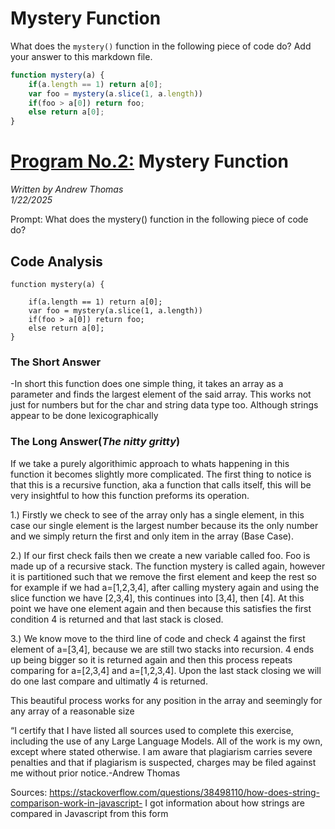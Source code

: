# Mystery Function

What does the `mystery()` function in the following piece of code do? Add your
answer to this markdown file.

```javascript
function mystery(a) {
    if(a.length == 1) return a[0];
    var foo = mystery(a.slice(1, a.length))
    if(foo > a[0]) return foo;
    else return a[0];
}
```



# <ins>Program No.2:</ins> Mystery Function
*Written by Andrew Thomas* <br/>
*1/22/2025*

Prompt: What does the mystery() function in the following piece of code do?
## Code Analysis
``` Javascirpt 
function mystery(a) {

    if(a.length == 1) return a[0];
    var foo = mystery(a.slice(1, a.length))
    if(foo > a[0]) return foo;
    else return a[0];
} 
```

### The Short Answer
-In short this function does one simple thing, it takes an array as a parameter and finds the largest element of the said array. This works not just for numbers but for the char and string data type too. Although strings appear to be done lexicographically

### The Long Answer(*The nitty gritty*)
If we take a purely algorithimic approach to whats happening in this function it becomes slightly more complicated. The first thing to notice is that this is a recursive function, aka a function that calls itself, this will be very insightful to how this function preforms its operation.

1.) Firstly we check to see of the array only has a single element, in this case our single element is the largest number because its the only number and we simply return the first and only item in the array (Base Case).

2.) If our first check fails then we create a new variable called foo. Foo is made up of a recursive stack. The function mystery is called again, however it is partitioned such that we remove the first element and keep the rest so for example if we had a=[1,2,3,4], after calling mystery again and using the slice function we have [2,3,4], this continues into [3,4], then [4]. At this point we have one element again and then because this satisfies the first condition 4 is returned and that last stack is closed.

3.) We know move to the third line of code and check 4 against the first element of a=[3,4], because we are still two stacks into recursion. 4 ends up being bigger so it is returned again and then this process repeats comparing for a=[2,3,4] and a=[1,2,3,4]. Upon the last stack closing we will do one last compare and ultimatly 4 is returned.

 This beautiful process works for any position in the array and seemingly for any array of a reasonable size


 “I certify that I have listed all sources used to complete this exercise, including the use
of any Large Language Models. All of the work is my own, except where stated
otherwise. I am aware that plagiarism carries severe penalties and that if plagiarism is
suspected, charges may be filed against me without prior notice.-Andrew Thomas

Sources:
https://stackoverflow.com/questions/38498110/how-does-string-comparison-work-in-javascript- 
I got information about how strings are compared in Javascript from this form

